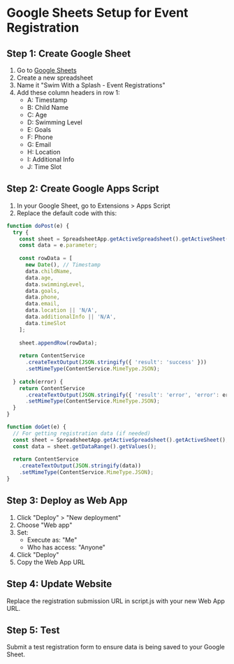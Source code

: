 # Google Sheets Setup for Event Registration

## Step 1: Create Google Sheet
1. Go to [Google Sheets](https://sheets.google.com)
2. Create a new spreadsheet
3. Name it "Swim With a Splash - Event Registrations"
4. Add these column headers in row 1:
   - A: Timestamp
   - B: Child Name
   - C: Age
   - D: Swimming Level
   - E: Goals
   - F: Phone
   - G: Email
   - H: Location
   - I: Additional Info
   - J: Time Slot

## Step 2: Create Google Apps Script
1. In your Google Sheet, go to Extensions > Apps Script
2. Replace the default code with this:

```javascript
function doPost(e) {
  try {
    const sheet = SpreadsheetApp.getActiveSpreadsheet().getActiveSheet();
    const data = e.parameter;
    
    const rowData = [
      new Date(), // Timestamp
      data.childName,
      data.age,
      data.swimmingLevel,
      data.goals,
      data.phone,
      data.email,
      data.location || 'N/A',
      data.additionalInfo || 'N/A',
      data.timeSlot
    ];
    
    sheet.appendRow(rowData);
    
    return ContentService
      .createTextOutput(JSON.stringify({ 'result': 'success' }))
      .setMimeType(ContentService.MimeType.JSON);
      
  } catch(error) {
    return ContentService
      .createTextOutput(JSON.stringify({ 'result': 'error', 'error': error.toString() }))
      .setMimeType(ContentService.MimeType.JSON);
  }
}

function doGet(e) {
  // For getting registration data (if needed)
  const sheet = SpreadsheetApp.getActiveSpreadsheet().getActiveSheet();
  const data = sheet.getDataRange().getValues();
  
  return ContentService
    .createTextOutput(JSON.stringify(data))
    .setMimeType(ContentService.MimeType.JSON);
}
```

## Step 3: Deploy as Web App
1. Click "Deploy" > "New deployment"
2. Choose "Web app"
3. Set:
   - Execute as: "Me"
   - Who has access: "Anyone"
4. Click "Deploy"
5. Copy the Web App URL

## Step 4: Update Website
Replace the registration submission URL in script.js with your new Web App URL.

## Step 5: Test
Submit a test registration form to ensure data is being saved to your Google Sheet. 